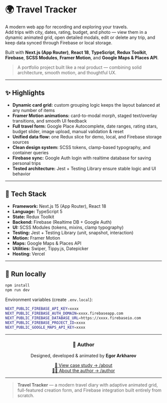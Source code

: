 # 🌍 Travel Tracker

A modern web app for recording and exploring your travels.  
Add trips with city, dates, rating, budget, and photo — view them in a dynamic animated grid, open detailed modals, edit or delete any trip, and keep data synced through Firebase or local storage.

Built with **Next.js (App Router)**, **React 18**, **TypeScript**, **Redux Toolkit**, **Firebase**, **SCSS Modules**, **Framer Motion**, and **Google Maps & Places API**.

> A portfolio project built like a real product — combining solid architecture, smooth motion, and thoughtful UX.

---

## ✨ Highlights

- **Dynamic card grid:** custom grouping logic keeps the layout balanced at any number of items  
- **Framer Motion animations:** card-to-modal morph, staged text/overlay transitions, and smooth UI feedback  
- **Full travel form:** Google Place Autocomplete, date ranges, rating stars, budget slider, image upload, manual validation & reset  
- **Unified data flow:** one Redux slice for demo, local, and Firebase storage sources  
- **Clean design system:** SCSS tokens, clamp-based typography, and container queries  
- **Firebase sync:** Google Auth login with realtime database for saving personal trips  
- **Tested architecture:** Jest + Testing Library ensure stable logic and UI behavior  

---

## 🧱 Tech Stack

- **Framework:** Next.js 15 (App Router), React 18  
- **Language:** TypeScript 5  
- **State:** Redux Toolkit  
- **Backend:** Firebase (Realtime DB + Google Auth)  
- **UI:** SCSS Modules (tokens, mixins, clamp typography)
- **Testing:** Jest + Testing Library (unit, snapshot, interaction)   
- **Motion:** Framer Motion  
- **Maps:** Google Maps & Places API  
- **Utilities:** Swiper, Tippy.js, Datepicker  
- **Hosting:** Vercel 

---

## 🚀 Run locally

```bash
npm install
npm run dev
```

Environment variables (create `.env.local`):

```bash
NEXT_PUBLIC_FIREBASE_API_KEY=xxxx
NEXT_PUBLIC_FIREBASE_AUTH_DOMAIN=xxxx.firebaseapp.com
NEXT_PUBLIC_FIREBASE_DATABASE_URL=https://xxxx.firebaseio.com
NEXT_PUBLIC_FIREBASE_PROJECT_ID=xxxx
NEXT_PUBLIC_GOOGLE_MAPS_API_KEY=xxxx
```

---

<div align="center">

### 👤 Author

Designed, developed & animated by **Egor Arkharov**  

[🎨 View case study → /about](https://travel-tracker-demo.vercel.app/about)  
[🧑‍💻 About the author → /author](https://travel-tracker-demo.vercel.app/author)

</div>

---

> **Travel Tracker** — a modern travel diary with adaptive animated grid, full-featured creation form, and Firebase integration built entirely from scratch.
